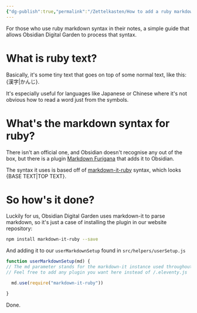 ```yaml
---
{"dg-publish":true,"permalink":"/Zettelkasten/How to add a ruby markdown parser to Obsidian Digital Garden/","tags":["guide","digital-garden"],"noteIcon":2,"created":"2024-11-25T00:21:46.996+09:00"}
---
```


For those who use ruby markdown syntax in their notes, a simple guide that allows Obsidian Digital Garden to process that syntax.

# What is ruby text?
Basically, it's some tiny text that goes on top of some normal text, like this: {漢字|かんじ}.

It's especially useful for languages like Japanese or Chinese where it's not obvious how to read a word just from the symbols.

# What's the markdown syntax for ruby?
There isn't an official one, and Obsidian doesn't recognise any out of the box, but there is a plugin [Markdown Furigana](https://github.com/steven-kraft/obsidian-markdown-furigana) that adds it to Obsidian.

The syntax it uses is based off of [markdown-it-ruby](https://github.com/lostandfound/markdown-it-ruby) syntax, which looks {BASE TEXT|TOP TEXT}.

# So how's it done?
Luckily for us, Obsidian Digital Garden uses markdown-it to parse markdown, so it's just a case of installing the plugin in our website repository:
```bash
npm install markdown-it-ruby --save
```

And adding it to our `userMarkdownSetup` found in `src/helpers/userSetup.js`

```js
function userMarkdownSetup(md) {
// The md parameter stands for the markdown-it instance used throughout the site generator.
// Feel free to add any plugin you want here instead of /.eleventy.js

  md.use(require("markdown-it-ruby"))

}
```

Done.